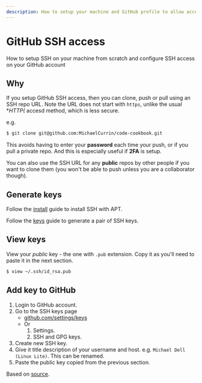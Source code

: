 ```yaml
---
description: How to setup your machine and GitHub profile to allow access by SSH
---
```

# GitHub SSH access

How to setup SSH on your machine from scratch and configure SSH access on your GitHub account


## Why

If you setup GitHub SSH access, then you can clone, push or pull using an SSH repo URL. Note the URL does not start with `https`, unlike the usual **HTTP(* accesd method, which is less secure.

e.g.

```sh
$ git clone git@github.com:MichaelCurrin/code-cookbook.git
```

This avoids having to enter your **password** each time your push, or if you pull a private repo. And this is especially useful if **2FA** is setup.

You can also use the SSH URL for any **public** repos by other people if you want to clone them (you won't be able to push unless you are a collaborator though).


## Generate keys

Follow the [install](install.md) guide to install SSH with APT.

Follow the [keys](keys.md) guide to generate a pair of SSH keys.


## View keys

View your _public_ key - the one with `.pub` extension. Copy it as you'll need to paste it in the next section.

```sh
$ view ~/.ssh/id_rsa.pub
```


## Add key to GitHub

1. Login to GitHub account.
1. Go to the SSH keys page
    - [github.com/settings/keys](https://github.com/settings/keys)
    - Or
        1. Settings.
        1. SSH and GPG keys.
1. Create new SSH key.
1. Give it title description of your username and host. e.g. `Michael Dell (Linux Lite)`. This can be renamed.
1. Paste the public key copied from the previous section.


Based on [source](https://help.github.com/en/github/authenticating-to-github/adding-a-new-ssh-key-to-your-github-account).
